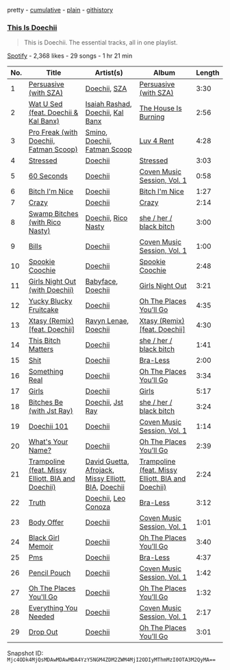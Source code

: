 pretty - [cumulative](/playlists/cumulative/37i9dQZF1DZ06evO2IQ4xi.md) - [plain](/playlists/plain/37i9dQZF1DZ06evO2IQ4xi) - [githistory](https://github.githistory.xyz/mackorone/spotify-playlist-archive/blob/main/playlists/plain/37i9dQZF1DZ06evO2IQ4xi)

### [This Is Doechii](https://open.spotify.com/playlist/37i9dQZF1DZ06evO2IQ4xi)

> This is Doechii\. The essential tracks, all in one playlist.

[Spotify](https://open.spotify.com/user/spotify) - 2,368 likes - 29 songs - 1 hr 21 min

| No. | Title | Artist(s) | Album | Length |
|---|---|---|---|---|
| 1 | [Persuasive \(with SZA\)](https://open.spotify.com/track/67v2UHujFruxWrDmjPYxD6) | [Doechii](https://open.spotify.com/artist/4E2rKHVDssGJm2SCDOMMJB), [SZA](https://open.spotify.com/artist/7tYKF4w9nC0nq9CsPZTHyP) | [Persuasive \(with SZA\)](https://open.spotify.com/album/7LYy99hyg4eHQeYkKPuS6R) | 3:30 |
| 2 | [Wat U Sed \(feat\. Doechii & Kal Banx\)](https://open.spotify.com/track/0VYchQkqpeEyh95D1pWqy2) | [Isaiah Rashad](https://open.spotify.com/artist/6aaMZ3fcfLv4tEbmY7bjRM), [Doechii](https://open.spotify.com/artist/4E2rKHVDssGJm2SCDOMMJB), [Kal Banx](https://open.spotify.com/artist/2TYRz7cFNZNPLUWRijsJNL) | [The House Is Burning](https://open.spotify.com/album/6TQ8nqw43uUOWu7Yqp58ko) | 2:56 |
| 3 | [Pro Freak \(with Doechii, Fatman Scoop\)](https://open.spotify.com/track/16jl1W58vcK8Jd5ZGbvd5f) | [Smino](https://open.spotify.com/artist/1ybINI1qPiFbwDXamRtwxD), [Doechii](https://open.spotify.com/artist/4E2rKHVDssGJm2SCDOMMJB), [Fatman Scoop](https://open.spotify.com/artist/15GGbJKqC6w0VYyAJtjej6) | [Luv 4 Rent](https://open.spotify.com/album/6dtDTbVBQ9QwsNaqEnjsOT) | 4:28 |
| 4 | [Stressed](https://open.spotify.com/track/0VgFUdSwF7cdQMixbHIXzD) | [Doechii](https://open.spotify.com/artist/4E2rKHVDssGJm2SCDOMMJB) | [Stressed](https://open.spotify.com/album/5c83fHwumoUMJpwvPmVCX8) | 3:03 |
| 5 | [60 Seconds](https://open.spotify.com/track/1NNwTBL6vDgSw14UDGWOte) | [Doechii](https://open.spotify.com/artist/4E2rKHVDssGJm2SCDOMMJB) | [Coven Music Session, Vol\. 1](https://open.spotify.com/album/5eXvrU5hvCyxZmOdVDVRSc) | 0:58 |
| 6 | [Bitch I'm Nice](https://open.spotify.com/track/7u5fFWlc7P46XWECmhyqNo) | [Doechii](https://open.spotify.com/artist/4E2rKHVDssGJm2SCDOMMJB) | [Bitch I'm Nice](https://open.spotify.com/album/1XME8elbyGZ3cmhq3rb7Vg) | 1:27 |
| 7 | [Crazy](https://open.spotify.com/track/2b1MCbfwRZ1teOX1vSm4Xt) | [Doechii](https://open.spotify.com/artist/4E2rKHVDssGJm2SCDOMMJB) | [Crazy](https://open.spotify.com/album/2a8cs4ziDk29KUAdUhHwQB) | 2:14 |
| 8 | [Swamp Bitches \(with Rico Nasty\)](https://open.spotify.com/track/2aOG6jVZnTqZwEhjGTcFMM) | [Doechii](https://open.spotify.com/artist/4E2rKHVDssGJm2SCDOMMJB), [Rico Nasty](https://open.spotify.com/artist/2OaHYHb2XcFPvqL3VsyPzU) | [she / her / black bitch](https://open.spotify.com/album/0MndM4dEwGOjtuKE1aP2Tb) | 3:00 |
| 9 | [Bills](https://open.spotify.com/track/5LPXCjLSAPxTmOTSx4n308) | [Doechii](https://open.spotify.com/artist/4E2rKHVDssGJm2SCDOMMJB) | [Coven Music Session, Vol\. 1](https://open.spotify.com/album/5eXvrU5hvCyxZmOdVDVRSc) | 1:00 |
| 10 | [Spookie Coochie](https://open.spotify.com/track/3QKKtAgmUkgt4uKpX5Hmlf) | [Doechii](https://open.spotify.com/artist/4E2rKHVDssGJm2SCDOMMJB) | [Spookie Coochie](https://open.spotify.com/album/46RN9zImhSX796Prj1VDkR) | 2:48 |
| 11 | [Girls Night Out \(with Doechii\)](https://open.spotify.com/track/74FInvmyz8taG35p8QYU6J) | [Babyface](https://open.spotify.com/artist/3aVoqlJOYx31lH1gibGDt3), [Doechii](https://open.spotify.com/artist/4E2rKHVDssGJm2SCDOMMJB) | [Girls Night Out](https://open.spotify.com/album/20BluhELkpoDsYhUOpUMye) | 3:21 |
| 12 | [Yucky Blucky Fruitcake](https://open.spotify.com/track/1j3SdMJfeRJXycCp50boYE) | [Doechii](https://open.spotify.com/artist/4E2rKHVDssGJm2SCDOMMJB) | [Oh The Places You’ll Go](https://open.spotify.com/album/0VV963BfZvQmjzZ14ai7Gu) | 4:35 |
| 13 | [Xtasy \(Remix\) \[feat\. Doechii\]](https://open.spotify.com/track/610faOY46uYOBi3KXazpSj) | [Ravyn Lenae](https://open.spotify.com/artist/5RTLRtXjbXI2lSXc6jxlAz), [Doechii](https://open.spotify.com/artist/4E2rKHVDssGJm2SCDOMMJB) | [Xtasy \(Remix\) \[feat\. Doechii\]](https://open.spotify.com/album/4Wofyf34UgjYpqwPAELW7n) | 4:30 |
| 14 | [This Bitch Matters](https://open.spotify.com/track/6o7XKljPp21NuqMwqAcDRP) | [Doechii](https://open.spotify.com/artist/4E2rKHVDssGJm2SCDOMMJB) | [she / her / black bitch](https://open.spotify.com/album/0MndM4dEwGOjtuKE1aP2Tb) | 1:41 |
| 15 | [Shit](https://open.spotify.com/track/5A1brlnMQDvsDl9W2IOY69) | [Doechii](https://open.spotify.com/artist/4E2rKHVDssGJm2SCDOMMJB) | [Bra\-Less](https://open.spotify.com/album/37qnx9fyIcMonemFUpDwNv) | 2:00 |
| 16 | [Something Real](https://open.spotify.com/track/2Xrc2SOmcCHi9Fx5PynXVe) | [Doechii](https://open.spotify.com/artist/4E2rKHVDssGJm2SCDOMMJB) | [Oh The Places You’ll Go](https://open.spotify.com/album/0VV963BfZvQmjzZ14ai7Gu) | 3:34 |
| 17 | [Girls](https://open.spotify.com/track/7zV60o01JXW3Hff1xgTHOX) | [Doechii](https://open.spotify.com/artist/4E2rKHVDssGJm2SCDOMMJB) | [Girls](https://open.spotify.com/album/1Y8LXsmhhG4XtEo150UCo9) | 5:17 |
| 18 | [Bitches Be \(with Jst Ray\)](https://open.spotify.com/track/24CY4TWscXoyZRrmsQdiq1) | [Doechii](https://open.spotify.com/artist/4E2rKHVDssGJm2SCDOMMJB), [Jst Ray](https://open.spotify.com/artist/4A2ptrgQSJtQrbfltEpoCR) | [she / her / black bitch](https://open.spotify.com/album/0MndM4dEwGOjtuKE1aP2Tb) | 3:24 |
| 19 | [Doechii 101](https://open.spotify.com/track/5B1nejtbQUzQXJpgzlLd31) | [Doechii](https://open.spotify.com/artist/4E2rKHVDssGJm2SCDOMMJB) | [Coven Music Session, Vol\. 1](https://open.spotify.com/album/5eXvrU5hvCyxZmOdVDVRSc) | 1:14 |
| 20 | [What's Your Name?](https://open.spotify.com/track/3MLvQJFO1ofeMnrz5tS1RE) | [Doechii](https://open.spotify.com/artist/4E2rKHVDssGJm2SCDOMMJB) | [Oh The Places You’ll Go](https://open.spotify.com/album/0VV963BfZvQmjzZ14ai7Gu) | 2:39 |
| 21 | [Trampoline \(feat\. Missy Elliott, BIA and Doechii\)](https://open.spotify.com/track/0gIVNoo3H05GyR4ExxmQOa) | [David Guetta](https://open.spotify.com/artist/1Cs0zKBU1kc0i8ypK3B9ai), [Afrojack](https://open.spotify.com/artist/4D75GcNG95ebPtNvoNVXhz), [Missy Elliott](https://open.spotify.com/artist/2wIVse2owClT7go1WT98tk), [BIA](https://open.spotify.com/artist/6veh5zbFpm31XsPdjBgPER), [Doechii](https://open.spotify.com/artist/4E2rKHVDssGJm2SCDOMMJB) | [Trampoline \(feat\. Missy Elliott, BIA and Doechii\)](https://open.spotify.com/album/2Pr2gqGNGdyyqUMCkQ0V2V) | 2:24 |
| 22 | [Truth](https://open.spotify.com/track/0IKtWsq2bcDtnwExB1qPcS) | [Doechii](https://open.spotify.com/artist/4E2rKHVDssGJm2SCDOMMJB), [Leo Conoza](https://open.spotify.com/artist/1anM50N1LFZc279qfqE9qS) | [Bra\-Less](https://open.spotify.com/album/37qnx9fyIcMonemFUpDwNv) | 3:12 |
| 23 | [Body Offer](https://open.spotify.com/track/5hkfoVa5xBk7mOAXbVzroj) | [Doechii](https://open.spotify.com/artist/4E2rKHVDssGJm2SCDOMMJB) | [Coven Music Session, Vol\. 1](https://open.spotify.com/album/5eXvrU5hvCyxZmOdVDVRSc) | 1:01 |
| 24 | [Black Girl Memoir](https://open.spotify.com/track/6TmMjGz6kN1gHq1TCzkL6Z) | [Doechii](https://open.spotify.com/artist/4E2rKHVDssGJm2SCDOMMJB) | [Oh The Places You’ll Go](https://open.spotify.com/album/0VV963BfZvQmjzZ14ai7Gu) | 3:40 |
| 25 | [Pms](https://open.spotify.com/track/1bkrjP1Ng2W4k2xC48PKzc) | [Doechii](https://open.spotify.com/artist/4E2rKHVDssGJm2SCDOMMJB) | [Bra\-Less](https://open.spotify.com/album/37qnx9fyIcMonemFUpDwNv) | 4:37 |
| 26 | [Pencil Pouch](https://open.spotify.com/track/2kJ0e9Oxfl56GMhzACflTS) | [Doechii](https://open.spotify.com/artist/4E2rKHVDssGJm2SCDOMMJB) | [Coven Music Session, Vol\. 1](https://open.spotify.com/album/5eXvrU5hvCyxZmOdVDVRSc) | 1:42 |
| 27 | [Oh The Places You'll Go](https://open.spotify.com/track/3yO5tcTaJcJwoWdlPfcacz) | [Doechii](https://open.spotify.com/artist/4E2rKHVDssGJm2SCDOMMJB) | [Oh The Places You’ll Go](https://open.spotify.com/album/0VV963BfZvQmjzZ14ai7Gu) | 1:32 |
| 28 | [Everything You Needed](https://open.spotify.com/track/1qn7230d9Ky4xkrV5eH0E7) | [Doechii](https://open.spotify.com/artist/4E2rKHVDssGJm2SCDOMMJB) | [Coven Music Session, Vol\. 1](https://open.spotify.com/album/5eXvrU5hvCyxZmOdVDVRSc) | 2:17 |
| 29 | [Drop Out](https://open.spotify.com/track/2CurM6dvt60EhRzNrU14EE) | [Doechii](https://open.spotify.com/artist/4E2rKHVDssGJm2SCDOMMJB) | [Oh The Places You’ll Go](https://open.spotify.com/album/0VV963BfZvQmjzZ14ai7Gu) | 3:01 |

Snapshot ID: `Mjc4ODk4MjQsMDAwMDAwMDA4YzY5NGM4ZDM2ZWM4MjI2ODIyMThmMzI0OTA3M2QyMA==`
